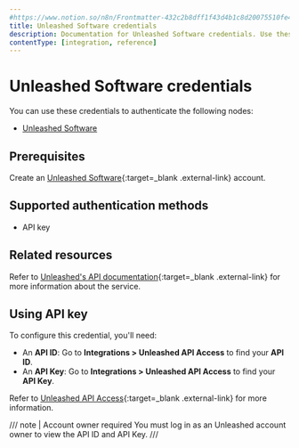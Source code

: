 ```yaml
---
#https://www.notion.so/n8n/Frontmatter-432c2b8dff1f43d4b1c8d20075510fe4
title: Unleashed Software credentials
description: Documentation for Unleashed Software credentials. Use these credentials to authenticate Unleashed Software in n8n, a workflow automation platform.
contentType: [integration, reference]
---
```


# Unleashed Software credentials

You can use these credentials to authenticate the following nodes:

- [Unleashed Software](/integrations/builtin/app-nodes/n8n-nodes-base.unleashedsoftware/)

## Prerequisites

Create an [Unleashed Software](https://www.unleashedsoftware.com/){:target=_blank .external-link} account.

## Supported authentication methods

- API key

## Related resources

Refer to [Unleashed's API documentation](https://apidocs.unleashedsoftware.com/){:target=_blank .external-link} for more information about the service.

## Using API key

To configure this credential, you'll need:

- An **API ID**: Go to **Integrations > Unleashed API Access** to find your **API ID**.
- An **API Key**: Go to **Integrations > Unleashed API Access** to find your **API Key**.

Refer to [Unleashed API Access](https://support.unleashedsoftware.com/hc/en-us/articles/4402393233689-Unleashed-API-Access){:target=_blank .external-link} for more information.

/// note | Account owner required
You must log in as an Unleashed account owner to view the API ID and API Key.
///
